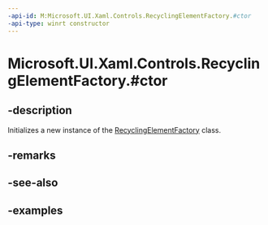 ```yaml
---
-api-id: M:Microsoft.UI.Xaml.Controls.RecyclingElementFactory.#ctor
-api-type: winrt constructor
---
```


# Microsoft.UI.Xaml.Controls.RecyclingElementFactory.#ctor

<!--
public RecyclingElementFactory ();
-->

## -description

Initializes a new instance of the [RecyclingElementFactory](recyclingelementfactory.md) class.

## -remarks

## -see-also

## -examples

